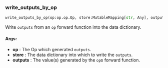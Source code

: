 

### write_outputs_by_op
```python
write_outputs_by_op(op:op.op.Op, store:MutableMapping[str, Any], outputs:Any) -> None
```
Write `outputs` from an `op` forward function into the data dictionary.

#### Args:

* **op** :  The Op which generated `outputs`.
* **store** :  The data dictionary into which to write the `outputs`.
* **outputs** :  The value(s) generated by the `op`s forward function.